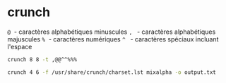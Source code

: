 # crunch

`@`  - caractères alphabétiques minuscules
`, ` - caractères alphabétiques majuscules
`%`  - caractères numériques
`^ ` - caractères spéciaux incluant l'espace


```sh
crunch 8 8 -t ,@@^^%%%
```

```sh
crunch 4 6 -f /usr/share/crunch/charset.lst mixalpha -o output.txt
```

